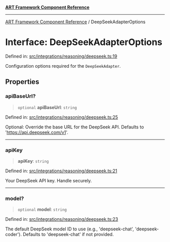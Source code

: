 [**ART Framework Component Reference**](../README.md)

***

[ART Framework Component Reference](../README.md) / DeepSeekAdapterOptions

# Interface: DeepSeekAdapterOptions

Defined in: [src/integrations/reasoning/deepseek.ts:19](https://github.com/hashangit/ART/blob/fe46dfaaacd3f198d9540925c3184fcab0f9c813/src/integrations/reasoning/deepseek.ts#L19)

Configuration options required for the `DeepSeekAdapter`.

## Properties

### apiBaseUrl?

> `optional` **apiBaseUrl**: `string`

Defined in: [src/integrations/reasoning/deepseek.ts:25](https://github.com/hashangit/ART/blob/fe46dfaaacd3f198d9540925c3184fcab0f9c813/src/integrations/reasoning/deepseek.ts#L25)

Optional: Override the base URL for the DeepSeek API. Defaults to 'https://api.deepseek.com/v1'.

***

### apiKey

> **apiKey**: `string`

Defined in: [src/integrations/reasoning/deepseek.ts:21](https://github.com/hashangit/ART/blob/fe46dfaaacd3f198d9540925c3184fcab0f9c813/src/integrations/reasoning/deepseek.ts#L21)

Your DeepSeek API key. Handle securely.

***

### model?

> `optional` **model**: `string`

Defined in: [src/integrations/reasoning/deepseek.ts:23](https://github.com/hashangit/ART/blob/fe46dfaaacd3f198d9540925c3184fcab0f9c813/src/integrations/reasoning/deepseek.ts#L23)

The default DeepSeek model ID to use (e.g., 'deepseek-chat', 'deepseek-coder'). Defaults to 'deepseek-chat' if not provided.
